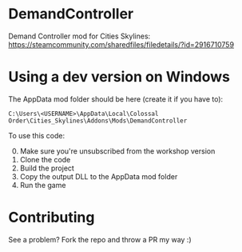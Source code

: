 # DemandController
Demand Controller mod for Cities Skylines: https://steamcommunity.com/sharedfiles/filedetails/?id=2916710759

# Using a dev version on Windows
The AppData mod folder should be here (create it if you have to):

`C:\Users\<USERNAME>\AppData\Local\Colossal Order\Cities_Skylines\Addons\Mods\DemandController`

To use this code:

0. Make sure you're unsubscribed from the workshop version
1. Clone the code
2. Build the project
3. Copy the output DLL to the AppData mod folder
4. Run the game

# Contributing
See a problem? Fork the repo and throw a PR my way :) 
